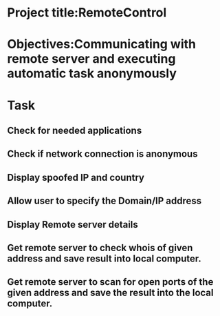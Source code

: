 # Project title:RemoteControl
# Objectives:Communicating with remote server and executing automatic task anonymously
# Task
## Check for needed applications
## Check if network connection is anonymous
## Display spoofed IP and country
## Allow user to specify the Domain/IP address
## Display Remote server details
## Get remote server to check whois of given address and save result into local computer.
## Get remote server to scan for open ports of the given address and save the result into the local computer.
